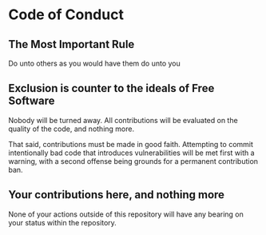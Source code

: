 # Code of Conduct
## The Most Important Rule
Do unto others as you would have them do unto you
## Exclusion is counter to the ideals of Free Software
Nobody will be turned away. All contributions will be evaluated on the quality of the code, and nothing more.

That said, contributions must be made in good faith. Attempting to commit intentionally bad code that introduces vulnerabilities will be met first with a warning, with a second offense being grounds for a permanent contribution ban.
## Your contributions here, and nothing more
None of your actions outside of this repository will have any bearing on your status within the repository.
